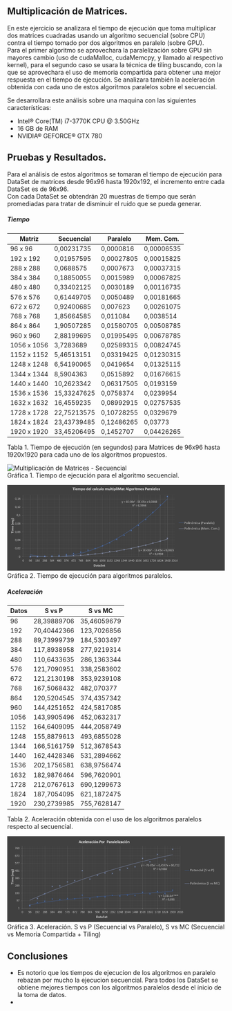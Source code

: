 ## Multiplicación de Matrices.

En este ejercicio se analizara el tiempo de ejecución que toma multiplicar dos matrices cuadradas usando un algoritmo secuencial (sobre CPU) contra el tiempo tomado por dos algoritmos en paralelo (sobre GPU).  
Para el primer algoritmo se aprovechara la paralelización sobre GPU sin mayores cambio (uso de cudaMalloc, cudaMemcpy, y llamado al respectivo kernel), para el segundo caso se usara la técnica de tiling buscando, con la que se aprovechara el uso de memoria compartida para obtener una mejor respuesta en el tiempo de ejecución. Se analizara también la aceleración obtenida con cada uno de estos algoritmos paralelos sobre el secuencial. 

Se desarrollara este análisis sobre una maquina con las siguientes características:

* Intel® Core(TM) i7-3770K CPU @ 3.50GHz
* 16 GB de RAM
* NVIDIA® GEFORCE® GTX 780

## Pruebas y Resultados.

Para el análisis de estos algoritmos se tomaran el tiempo de ejecución para DataSet de matrices desde 96x96 hasta 1920x192, el incremento entre cada DataSet es de 96x96.   
Con cada DataSet se obtendrán 20 muestras de tiempo que serán promediadas para tratar de disminuir el ruido que se pueda generar.

##### Tiempo  

Matriz|	Secuencial|	Paralelo|	Mem. Com.
-----|-----|-----|-----
96 x 96|		0,00231735|		0,0000816|	0,00006535
192 x 192|		0,01957595|		0,00027805|	0,00015825
288 x 288|		0,0688575|		0,0007673|	0,00037315
384 x 384|		0,18850055|		0,0015989|	0,00067825
480 x 480|		0,33402125|		0,0030189|	0,00116735
576 x 576|		0,61449705|		0,0050489|	0,00181665
672 x 672|		0,92400685|		0,007623|	0,00261075
768 x 768|		1,85664585|		0,011084|	0,0038514
864 x 864|		1,90507285|		0,01580705|	0,00508785
960 x 960|		2,88199695|		0,01995495|	0,00678785
1056 x 1056|	3,7283689|		0,02589315|	0,00824745
1152 x 1152|	5,46513151|		0,03319425|	0,01230315
1248 x 1248|	6,54190065|		0,0419654|	0,01325115
1344 x 1344|	8,5904363|		0,0515892|	0,01676615
1440 x 1440|	10,2623342|		0,06317505|	0,0193159
1536 x 1536|	15,33247625|	0,0758374|	0,0239954
1632 x 1632|	16,4559235|		0,08992915|	0,02757535
1728 x 1728|	22,75213575|	0,10728255|	0,0329679
1824 x 1824|	23,43739485|	0,12486265|	0,03773
1920 x 1920|	33,45206495|	0,1452707|	0,04426265
Tabla 1. Tiempo de ejecución (en segundos) para Matrices de 96x96 hasta 1920x1920 para cada uno de los algoritmos propuestos.

![Multiplicación de Matrices - Secuencial](https://github.com/JhonatanBarrera/HPC/blob/master/multiMat/img/time_sec_ten.PNG "Tiempo de Ejecución - Secuencial")  
Gráfica 1. Tiempo de ejecución para el algoritmo secuencial.  

![Multiplicación de Matrices - Paralelo](https://github.com/JhonatanBarrera/HPC/blob/master/multiMat/img/time_par_ten.PNG "Tiempo de Ejecución - Paralelo")  
Gráfica 2. Tiempo de ejecución para algoritmos paralelos.  

##### Aceleración  

Datos|	S vs P|	S vs MC
-----|-----|-----
96|		28,39889706|	35,46059679
192|	70,40442366|	123,7026856
288|	89,73999739|	184,5303497
384|	117,8938958|	277,9219314
480|	110,6433635|	286,1363344
576|	121,7090951|	338,2583602
672|	121,2130198|	353,9239108
768|	167,5068432|	482,070377
864|	120,5204545|	374,4357342
960|	144,4251652|	424,5817085
1056|	143,9905496|	452,0632317
1152|	164,6409095|	444,2058749
1248|	155,8879613|	493,6855028
1344|	166,5161759|	512,3678543
1440|	162,4428346|	531,2894662
1536|	202,1756581|	638,9756474
1632|	182,9876464|	596,7620901
1728|	212,0767613|	690,1299673
1824|	187,7054095|	621,1872475
1920|	230,2739985|	755,7628147
Tabla 2. Aceleración obtenida con el uso de los algoritmos paralelos respecto al secuencial.  

![Multiplicación de Matrices - Aceleración](https://github.com/JhonatanBarrera/HPC/blob/master/multiMat/img/aceleration_ten.PNG "Aceleración")  
Gráfica 3. Aceleración. S vs P (Secuencial vs Paralelo), S vs MC (Secuencial vs Memoria Compartida + Tiling)  

## Conclusiones

* Es notorio que los tiempos de ejecucion de los algoritmos en paralelo rebazan por mucho la ejecucion secuencial. Para todos los DataSet se obtiene mejores tiempos con los algoritmos paralelos desde el inicio de la toma de datos.
* 